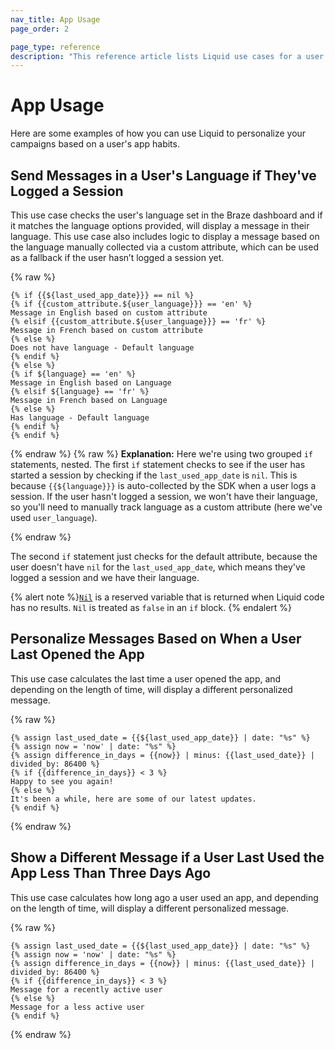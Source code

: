 ```yaml
---
nav_title: App Usage
page_order: 2

page_type: reference
description: "This reference article lists Liquid use cases for a user's app usage and app habits."
---
```


# App Usage

Here are some examples of how you can use Liquid to personalize your campaigns based on a user's app habits.

## Send Messages in a User's Language if They've Logged a Session

This use case checks the user's language set in the Braze dashboard and if it matches the language options provided, will display a message in their language. This use case also includes logic to display a message based on the language manually collected via a custom attribute, which can be used as a fallback if the user hasn’t logged a session yet.

{% raw %}

```liquid
{% if {{${last_used_app_date}}} == nil %}
{% if {{custom_attribute.${user_language}}} == 'en' %}
Message in English based on custom attribute
{% elsif {{custom_attribute.${user_language}}} == 'fr' %}
Message in French based on custom attribute
{% else %}
Does not have language - Default language
{% endif %}
{% else %}
{% if ${language} == 'en' %}
Message in English based on Language
{% elsif ${language} == 'fr' %}
Message in French based on Language
{% else %}
Has language - Default language
{% endif %}
{% endif %}
```

{% endraw %}
{% raw %}
**Explanation:** Here we're using two grouped `if` statements, nested. The first `if` statement checks to see if the user has started a session by checking if the `last_used_app_date` is `nil`. This is because `{{${language}}}` is auto-collected by the SDK when a user logs a session. If the user hasn't logged a session, we won't have their language, so you'll need to manually track language as a custom attribute (here we've used `user_language`).

{% endraw %}

The second `if` statement just checks for the default attribute, because the user doesn't have `nil` for the `last_used_app_date`, which means they've logged a session and we have their language.

{% alert note %}[`Nil`](https://shopify.github.io/liquid/basics/types/#nil) is a reserved variable that is returned when Liquid code has no results. `Nil` is treated as `false` in an `if` block.
{% endalert %}

## Personalize Messages Based on When a User Last Opened the App

This use case calculates the last time a user opened the app, and depending on the length of time, will display a different personalized message.

{% raw %}

```liquid
{% assign last_used_date = {{${last_used_app_date}} | date: "%s" %}
{% assign now = 'now' | date: "%s" %}
{% assign difference_in_days = {{now}} | minus: {{last_used_date}} | divided_by: 86400 %}
{% if {{difference_in_days}} < 3 %}
Happy to see you again!
{% else %}
It's been a while, here are some of our latest updates.
{% endif %}
```

{% endraw %}

## Show a Different Message if a User Last Used the App Less Than Three Days Ago

This use case calculates how long ago a user used an app, and depending on the length of time, will display a different personalized message.

{% raw %}

```liquid
{% assign last_used_date = {{${last_used_app_date}} | date: "%s" %}
{% assign now = 'now' | date: "%s" %}
{% assign difference_in_days = {{now}} | minus: {{last_used_date}} | divided_by: 86400 %}
{% if {{difference_in_days}} < 3 %}
Message for a recently active user
{% else %}
Message for a less active user
{% endif %}
```

{% endraw %}
